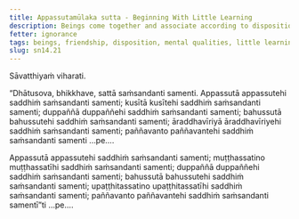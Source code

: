 ```yaml
---
title: Appassutamūlaka sutta - Beginning With Little Learning
description: Beings come together and associate according to disposition. Those with little learning come together and associate with those with little learning; and other pairs of dispositions are mentioned.
fetter: ignorance
tags: beings, friendship, disposition, mental qualities, little learning, procrastination, undiscerning, very learned, aroused energy, attending mindfully, wise, sn, sn12-21, sn14
slug: sn14.21
---
```


Sāvatthiyaṁ viharati.

“Dhātusova, bhikkhave, sattā saṁsandanti samenti. Appassutā appassutehi saddhiṁ saṁsandanti samenti; kusītā kusītehi saddhiṁ saṁsandanti samenti; duppaññā duppaññehi saddhiṁ saṁsandanti samenti; bahussutā bahussutehi saddhiṁ saṁsandanti samenti; āraddhavīriyā āraddhavīriyehi saddhiṁ saṁsandanti samenti; paññavanto paññavantehi saddhiṁ saṁsandanti samenti …pe….

Appassutā appassutehi saddhiṁ saṁsandanti samenti; muṭṭhassatino muṭṭhassatīhi saddhiṁ saṁsandanti samenti; duppaññā duppaññehi saddhiṁ saṁsandanti samenti; bahussutā bahussutehi saddhiṁ saṁsandanti samenti; upaṭṭhitassatino upaṭṭhitassatīhi saddhiṁ saṁsandanti samenti; paññavanto paññavantehi saddhiṁ saṁsandanti samentī”ti …pe….
